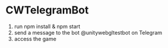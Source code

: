 # CWTelegramBot

1. run npm install & npm start
2. send a message to the bot @unitywebgltestbot on Telegram
3. access the game